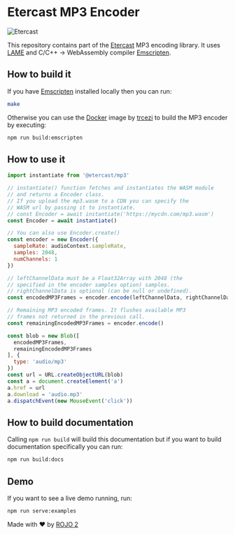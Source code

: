 # Etercast MP3 Encoder

![Etercast](https://etercast.com/images/og_landscape.jpg)

This repository contains part of the [Etercast](https://etercast.com) MP3 encoding library. It uses [LAME](https://lame.sourceforge.io/) and C/C++ -> WebAssembly compiler [Emscripten](https://emscripten.org).

## How to build it

If you have [Emscripten](https://emscripten.org) installed locally then you can run:

```sh
make
```

Otherwise you can use the [Docker](https://www.docker.com/) image by [trcezi](https://hub.docker.com/r/trzeci/emscripten) to build the MP3 encoder by executing:

```sh
npm run build:emscripten
```

## How to use it

```javascript
import instantiate from '@etercast/mp3'

// instantiate() function fetches and instantiates the WASM module
// and returns a Encoder class.
// If you upload the mp3.wasm to a CDN you can specify the
// WASM url by passing it to instantiate.
// const Encoder = await instantiate('https://mycdn.com/mp3.wasm')
const Encoder = await instantiate()

// You can also use Encoder.create()
const encoder = new Encoder({
  sampleRate: audioContext.sampleRate,
  samples: 2048,
  numChannels: 1
})

// leftChannelData must be a Float32Array with 2048 (the
// specified in the encoder samples option) samples.
// rightChannelData is optional (can be null or undefined).
const encodedMP3Frames = encoder.encode(leftChannelData, rightChannelData)

// Remaining MP3 encoded frames. It flushes available MP3
// frames not returned in the previous call.
const remainingEncodedMP3Frames = encoder.encode()

const blob = new Blob([
  encodedMP3Frames,
  remainingEncodedMP3Frames
], {
  type: 'audio/mp3'
})
const url = URL.createObjectURL(blob)
const a = document.createElement('a')
a.href = url
a.download = 'audio.mp3'
a.dispatchEvent(new MouseEvent('click'))
```

## How to build documentation

Calling `npm run build` will build this documentation but if you want to build documentation specifically you can run:

```sh
npm run build:docs
```

## Demo

If you want to see a live demo running, run:

```sh
npm run serve:examples
```

Made with :heart: by [ROJO 2](https://rojo2.com)
